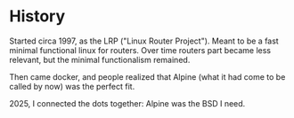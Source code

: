 # History

Started circa 1997, as the LRP ("Linux Router Project"). Meant to be a
fast minimal functional linux for routers. Over time routers part
became less relevant, but the minimal functionalism remained.

Then came docker, and people realized that Alpine (what it had come to
be called by now) was the perfect fit.

2025, I connected the dots together: Alpine was the BSD I need.
